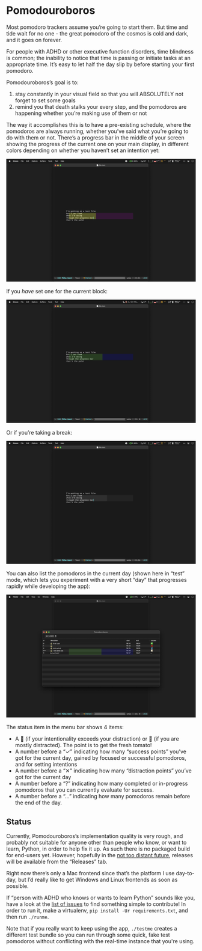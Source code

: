 # Pomodouroboros

Most pomodoro trackers assume you’re going to start them. But time and tide
wait for no one - the great pomodoro of the cosmos is cold and dark, and it
goes on forever.

For people with ADHD or other executive function disorders, time blindness is
common; the inability to notice that time is passing or initiate tasks at an
appropriate time.  It’s easy to let half the day slip by before starting your
first pomodoro.

Pomodouroboros’s goal is to:

1. stay constantly in your visual field so that you will ABSOLUTELY not forget
   to set some goals
2. remind you that death stalks your every step, and the pomodoros are
   happening whether you’re making use of them or not

The way it accomplishes this is to have a pre-existing schedule, where the
pomodoros are always running, whether you’ve said what you’re going to do with
them or not.  There’s a progress bar in the middle of your screen showing the
progress of the current one on your main display, in different colors depending
on whether you haven’t set an intention yet:

![](./screenshots/intention-not-set.png)

If you *have* set one for the current block:

![](./screenshots/intention-set-progress.png)

Or if you’re taking a break:

![](./screenshots/break.png)

You can also list the pomodoros in the current day (shown here in “test” mode,
which lets you experiment with a very short “day” that progresses rapidly while
developing the app):

![](./screenshots/pomodoro-list-view.png)

The status item in the menu bar shows 4 items:

- A 🍅 (if your intentionality exceeds your distraction) or 🥫 (if you are
  mostly distracted).  The point is to get the fresh tomato!
- A number before a “✓” indicating how many “success points” you’ve got for the
  current day, gained by focused or successful pomodoros, and for setting
  intentions
- A number before a “✕” indicating how many “distraction points” you’ve got for
  the current day
- A number before a “?” indicating how many completed or in-progress pomodoros
  that you can currently evaluate for success.
- A number before a “…” indicating how many pomodoros remain before the end of
  the day.

## Status

Currently, Pomodouroboros’s implementation quality is very rough, and probably
not suitable for anyone other than people who know, or want to learn, Python,
in order to help fix it up.  As such there is no packaged build for end-users
yet.  However, hopefully in the [not too distant
future](https://github.com/glyph/Pomodouroboros/issues/21), releases will be
available from the “Releases” tab.

Right now there’s only a Mac frontend since that’s the platform I use
day-to-day, but I’d really like to get Windows and Linux frontends as soon as
possible.

If “person with ADHD who knows or wants to learn Python” sounds like you, have
a look at the [list of issues](https://github.com/glyph/Pomodouroboros/issues)
to find something simple to contribute!  In order to run it, make a virtualenv,
`pip install -Ur requirements.txt`, and then run `./runme`.

Note that if you really want to keep using the app, `./testme` creates a
different test bundle so you can run through some quick, fake test pomodoros
without conflicting with the real-time instance that you're using.
